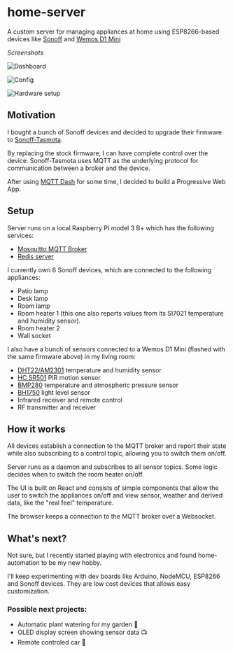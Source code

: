# home-server
A custom server for managing appliances at home using ESP8266-based devices like [Sonoff](http://sonoff.itead.cc/en/) and [Wemos D1 Mini](https://wiki.wemos.cc/products:d1:d1_mini)

*Screenshots*

![Dashboard](https://github.com/demian85/sonoff-server/blob/master/screenshot1.png)

![Config](https://github.com/demian85/sonoff-server/blob/master/screenshot2.png)

![Hardware setup](https://github.com/demian85/sonoff-server/blob/master/hardware-setup1.jpg)

## Motivation
I bought a bunch of Sonoff devices and decided to upgrade their firmware to [Sonoff-Tasmota](https://github.com/arendst/Sonoff-Tasmota).

By replacing the stock firmware, I can have complete control over the device.
Sonoff-Tasmota uses MQTT as the underlying protocol for communication between a broker and the device.

After using [MQTT Dash](https://play.google.com/store/apps/details?id=net.routix.mqttdash&hl=en) for some time, I decided to build a Progressive Web App.

## Setup
Server runs on a local Raspberry PI model 3 B+ which has the following services:
- [Mosquitto MQTT Broker](https://mosquitto.org/)
- [Redis server](https://redis.io/)

I currently own 6 Sonoff devices, which are connected to the following appliances:
- Patio lamp
- Desk lamp
- Room lamp
- Room heater 1 (this one also reports values from its SI7021 temperature and humidity sensor).
- Room heater 2
- Wall socket

I also have a bunch of sensors connected to a Wemos D1 Mini (flashed with the same firmware above) in my living room:
- [DHT22/AM2301](https://www.sparkfun.com/datasheets/Sensors/Temperature/DHT22.pdf) temperature and humidity sensor
- [HC SR501](https://components101.com/hc-sr501-pir-sensor) PIR motion sensor
- [BMP280](https://components101.com/sensors/bmp180-atmospheric-pressure-sensor) temperature and atmospheric pressure sensor
- [BH1750](https://www.mysensors.org/build/light-bh1750) light level sensor
- Infrared receiver and remote control
- RF transmitter and receiver

## How it works
All devices establish a connection to the MQTT broker and report their state while also subscribing to a control topic, allowing you to switch them on/off.

Server runs as a daemon and subscribes to all sensor topics. Some logic decides when to switch the room heater on/off.

The UI is built on React and consists of simple components that allow the user to switch the appliances on/off and view sensor, weather and derived data, like the "real feel" temperature.

The browser keeps a connection to the MQTT broker over a Websocket.

## What's next?
Not sure, but I recently started playing with electronics and found home-automation to be my new hobby.

I'll keep experimenting with dev boards like Arduino, NodeMCU, ESP8266 and Sonoff devices. They are low cost devices that allows easy customization.

### Possible next projects:

- Automatic plant watering for my garden 🌻
- OLED display screen showing sensor data 📺
- Remote controled car 🚙

